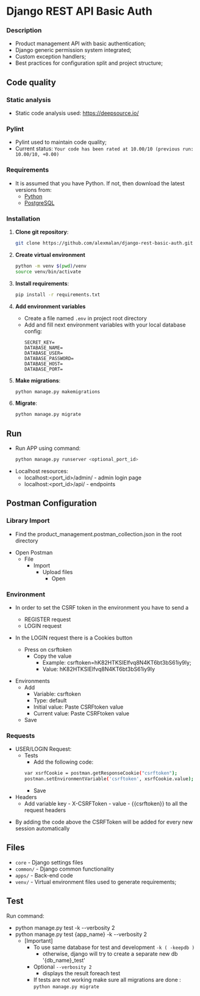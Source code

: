 Django REST API Basic Auth
========================

### Description
-   Product management API with basic authentication;
-   Django generic permission system integrated;
-   Custom exception handlers;
-   Best practices for configuration split and project structure;

## Code quality

### Static analysis
- Static code analysis used: https://deepsource.io/

### Pylint
- Pylint used to maintain code quality;
- Current status: `Your code has been rated at 10.00/10 (previous run: 10.00/10, +0.00)`

### Requirements

-   It is assumed that you have Python. If not, then download the latest versions from:
    * [Python](https://www.python.org/downloads/)
    * [PostgreSQL](https://www.postgresql.org/download/)
    
### Installation

1. **Clone git repository**:
    ```bash
    git clone https://github.com/alexmalan/django-rest-basic-auth.git
    ```

2. **Create virtual environment**
    ```bash
    python -m venv $(pwd)/venv
    source venv/bin/activate
    ```   

3. **Install requirements**:
    ```bash
    pip install -r requirements.txt
    ```

4. **Add environment variables**
    - Create a file named `.env` in project root directory
    - Add and fill next environment variables with your local database config:
        ```.env
        SECRET_KEY=
        DATABASE_NAME=
        DATABASE_USER=
        DATABASE_PASSWORD=
        DATABASE_HOST=
        DATABASE_PORT=
        ```

5. **Make migrations**:
    ```bash
    python manage.py makemigrations
    ```

6. **Migrate**:
    ```bash
    python manage.py migrate
    ```

## Run

-   Run APP using command:
    ```bash
    python manage.py runserver <optional_port_id>
    ```
- Localhost resources:
    * localhost:<port_id>/admin/ - admin login page
    * localhost:<port_id>/api/   - endpoints
    
## Postman Configuration

### Library Import
* Find the product_management.postman_collection.json in the root directory
- Open Postman
   - File
      - Import
         - Upload files
            - Open

### Environment
- In order to set the CSRF token in the environment you have to send a
   * REGISTER request
   * LOGIN request

- In the LOGIN request there is a Cookies button
   - Press on csrftoken
      - Copy the value
         - Example: csrftoken=hK82HTKSIElfvq8N4KT6bt3bS61iy9Iy;
         - Value: hK82HTKSIElfvq8N4KT6bt3bS61iy9Iy

* Environments
   - Add
      - Variable: csrftoken
      - Type: default
      - Initial value: Paste CSRFtoken value
      - Current value: Paste CSRFtoken value
   - Save

### Requests
* USER/LOGIN Request:
   - Tests
      - Add the following code:
       ```bash
       var xsrfCookie = postman.getResponseCookie("csrftoken");
       postman.setEnvironmentVariable('csrftoken', xsrfCookie.value);
       ```
      - Save
* Headers
   - Add variable key - X-CSRFToken - value - {{csrftoken}} to all the request headers

- By adding the code above the CSRFToken will be added for every new session automatically

## Files
* `core` - Django settings files
* `common/` - Django common functionality
* `apps/` - Back-end code
* `venv/` - Virtual environment files used to generate requirements;

    
## Test
Run command:
* python manage.py test -k --verbosity 2
* python manage.py test {app_name} -k --verbosity 2
    * [Important] 
        * To use same database for test and development `-k ( -keepdb )`
            - otherwise, django will try to create a separate new db '{db_name}_test'
        * Optional `--verbosity 2`
            - displays the result foreach test
        * If tests are not working make sure all migrations are done : 
            `python manage.py migrate`
